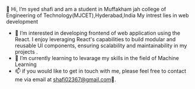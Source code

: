 👋 Hi, I’m syed shafi and am a student in Muffakham jah college of Engineering of Technology(MJCET),Hyderabad,India My intrest lies in web development

- 👀 I’m interested in developing frontend of web application using the React. I enjoy leveraging React's capabilities to build modular and reusable UI components, ensuring scalability and maintainability in my projects .
- 🌱 I’m currently learning to levarage my skills in the field of Machine Learning 
- 📫 if you would like to get in touch with me, please feel free to contact me via email at shafi02367@gmail.com📧.


<!---
syedshafi0986/syedshafi0986 is a ✨ special ✨ repository because its `README.md` (this file) appears on your GitHub profile.
You can click the Preview link to take a look at your changes.
--->
